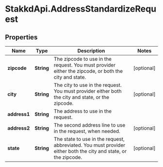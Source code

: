 # StakkdApi.AddressStandardizeRequest

## Properties

Name | Type | Description | Notes
------------ | ------------- | ------------- | -------------
**zipcode** | **String** | The zipcode to use in the request. You must provider either the zipcode, or both the city and state. | [optional] 
**city** | **String** | The city to use in the request. You must provider either both the city and state, or the zipcode. | [optional] 
**address1** | **String** | The address to use in the request. | 
**address2** | **String** | The second address line to use in the request, when needed. | [optional] 
**state** | **String** | The state to use in the request, abbreviated. You must provider either both the city and state, or the zipcode. | [optional] 


